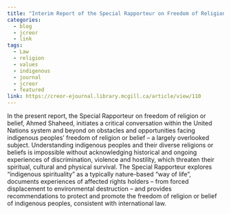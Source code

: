 ```yaml
---
title: "Interim Report of the Special Rapporteur on Freedom of Religion or Belief"
categories:
  - blog
  - jcreor
  - link
tags:
  - Law
  - religion
  - values
  - indigenous
  - journal
  - jcreor
  - featured
link: https://creor-ejournal.library.mcgill.ca/article/view/110
---
```

In the present report, the Special Rapporteur on freedom of religion or belief, Ahmed Shaheed, initiates a critical conversation within the United Nations system and beyond on obstacles and opportunities facing indigenous peoples’ freedom of religion or belief – a largely overlooked subject. Understanding indigenous peoples and their diverse religions or beliefs is impossible without acknowledging historical and ongoing experiences of discrimination, violence and hostility, which threaten their spiritual, cultural and physical survival. The Special Rapporteur explores “indigenous spirituality” as a typically nature-based “way of life”, documents experiences of affected rights holders – from forced displacement to environmental destruction – and provides recommendations to protect and promote the freedom of religion or belief of indigenous peoples, consistent with international law.